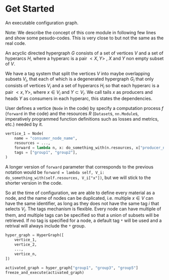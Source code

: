 # Get Started

An executable configuration graph.

Note:
    We describe the concept of this core module in following few lines and show some pesudo-codes. This is very close to but not the same as the real code.

An acyclic directed hypergraph $G$ consists of a set of vertices $V$ and a set of hyperarcs $H$, where a hyperarc is a pair $<X, Y>$ , $X$ and $Y$ non empty subset of $V$.

We have a tag system that split the vertices $V$ into maybe overlapping subsets $V_i$, that each of which is a degenerated hypergraph $G_i$ that only consists of vertices $V_i$ and a set of hyperarcs $H_i$ so that each hyperarc is a pair $<x, Y>$, where $x \in V_i$ and $Y \subset V_i$. We call tails $x$ as producers and heads $Y$ as consumers in each hyperarc, this states the dependencies.

User defines a vertice (`Node` in the code) by specify a computation process $f$ (`forward` in the code) and the resources $R$ (`Dataset`s, `nn.Module`s, imperatively programmed function definitions such as losses and metrics, etc.) needed by it.

```python
vertice_1 = Node(
    name = "consumer_node_name",
    resources = ...,
    forward = lambda n, x: do_something_with(n.resources, x["producer_node_name"]),
    tags = ["group1", "group2"],
)
```

A longer version of `forward` parameter that corresponds to the previous notation would be `forward = lambda self, V_i: do_something_with(self.resources, V_i["x"])`,  but we will stick to the shorter version in the code.

So at the time of configuration, we are able to define every material as a node, and the name of nodes can be duplicated, i.e. multiple $x\in V$ can have the same identifier, as long as they does not have the same tag $i$ that selects $V_i$. The tags mechanism is flexible. Every node can have multiple of them, and multiple tags can be specified so that a union of subsets will be retrieved. If no tag is specified for a node, a default tag `*` will be used and a retrival will always include the `*` group.

```python
hyper_graph = HyperGraph([
    vertice_1,
    vertice_2,
    ...,
    vertice_n,
])

activated_graph = hyper_graph["group1", "group3", "group5"]
freeze_and_execute(activated_graph)